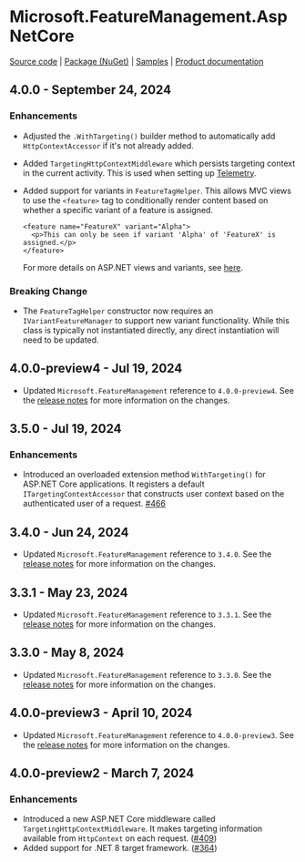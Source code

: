 # Microsoft.FeatureManagement.AspNetCore

[Source code][source_code] | [Package (NuGet)][package] | [Samples][samples] | [Product documentation][docs]

## 4.0.0 - September 24, 2024

### Enhancements

* Adjusted the `.WithTargeting()` builder method to automatically add `HttpContextAccessor` if it's not already added.
* Added `TargetingHttpContextMiddleware` which persists targeting context in the current activity. This is used when setting up [Telemetry](https://learn.microsoft.com/en-us/azure/azure-app-configuration/feature-management-dotnet-reference#telemetry).
* Added support for variants in `FeatureTagHelper`. This allows MVC views to use the `<feature>` tag to conditionally render content based on whether a specific variant of a feature is assigned.

    ``` HTML+Razor
    <feature name="FeatureX" variant="Alpha">
      <p>This can only be seen if variant 'Alpha' of 'FeatureX' is assigned.</p>
    </feature>
    ```

    For more details on ASP.NET views and variants, see [here](https://learn.microsoft.com/en-us/azure/azure-app-configuration/feature-management-dotnet-reference#view).

### Breaking Change

* The `FeatureTagHelper` constructor now requires an `IVariantFeatureManager` to support new variant functionality. While this class is typically not instantiated directly, any direct instantiation will need to be updated.

## 4.0.0-preview4 - Jul 19, 2024

* Updated `Microsoft.FeatureManagement` reference to `4.0.0-preview4`. See the [release notes](./Microsoft.Featuremanagement.md) for more information on the changes.

## 3.5.0 - Jul 19, 2024

### Enhancements

* Introduced an overloaded extension method `WithTargeting()` for ASP.NET Core applications. It registers a default `ITargetingContextAccessor` that constructs user context based on the authenticated user of a request. [#466](https://github.com/microsoft/FeatureManagement-Dotnet/pull/466)

## 3.4.0 - Jun 24, 2024

* Updated `Microsoft.FeatureManagement` reference to `3.4.0`. See the [release notes](./Microsoft.Featuremanagement.md) for more information on the changes.

## 3.3.1 - May 23, 2024

* Updated `Microsoft.FeatureManagement` reference to `3.3.1`. See the [release notes](./Microsoft.Featuremanagement.md) for more information on the changes.

## 3.3.0 - May 8, 2024

* Updated `Microsoft.FeatureManagement` reference to `3.3.0`. See the [release notes](./Microsoft.Featuremanagement.md) for more information on the changes.

## 4.0.0-preview3 - April 10, 2024

* Updated `Microsoft.FeatureManagement` reference to `4.0.0-preview3`. See the [release notes](./Microsoft.Featuremanagement.md) for more information on the changes.

## 4.0.0-preview2 - March 7, 2024

### Enhancements

* Introduced a new ASP.NET Core middleware called `TargetingHttpContextMiddleware`. It makes targeting information available from `HttpContext` on each request. ([#409](https://github.com/microsoft/FeatureManagement-Dotnet/issues/409))
* Added support for .NET 8 target framework. ([#364](https://github.com/microsoft/FeatureManagement-Dotnet/issues/364))

<!-- LINKS -->
[docs]: https://github.com/microsoft/FeatureManagement-Dotnet
[package]: https://www.nuget.org/packages/Microsoft.FeatureManagement.AspNetCore
[samples]: https://github.com/microsoft/FeatureManagement-Dotnet/tree/master/examples/FeatureFlagDemo
[source_code]: https://github.com/microsoft/FeatureManagement-Dotnet/tree/master/src/Microsoft.FeatureManagement.AspNetCore